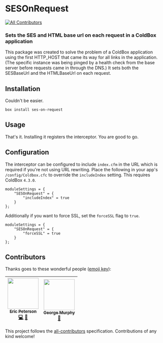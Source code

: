 # SESOnRequest

[![All Contributors](https://img.shields.io/badge/all_contributors-2-orange.svg?style=flat-square)](#contributors)

### Sets the SES and HTML base url on each request in a ColdBox application

This package was created to solve the problem of a ColdBox application using the first HTTP_HOST that came its way for all links in the application.  (The specific instance was being pinged by a health check from the base server before requests came in through the DNS.)  It sets both the SESBaseUrl and the HTMLBaseUrl on each request.

## Installation
Couldn't be easier.
```
box install ses-on-request
```

## Usage
That's it.  Installing it registers the interceptor.  You are good to go.

## Configuration

The interceptor can be configured to include `index.cfm` in the URL which is required if you're not using URL rewriting.  Place the following in your app's `/config/Coldbox.cfc` to override the `includeIndex` setting.  This requires ColdBox `4.3.0`.

```
moduleSettings = {
    "SESOnRequest" = {
        "includeIndex" = true
    }
};
```

Additionally if you want to force SSL, set the `forceSSL` flag to `true`.

```
moduleSettings = {
    "SESOnRequest" = {
        "forceSSL" = true
    }
};
```

## Contributors

Thanks goes to these wonderful people ([emoji key](https://github.com/kentcdodds/all-contributors#emoji-key)):

<!-- ALL-CONTRIBUTORS-LIST:START - Do not remove or modify this section -->
<!-- prettier-ignore -->
| [<img src="https://avatars1.githubusercontent.com/u/2583646?v=4" width="100px;"/><br /><sub><b>Eric Peterson</b></sub>](https://github.com/elpete)<br />[💻](https://github.com/elpete/SESOnRequest/commits?author=elpete "Code") [📖](https://github.com/elpete/SESOnRequest/commits?author=elpete "Documentation") | [<img src="https://avatars0.githubusercontent.com/u/530964?v=4" width="100px;"/><br /><sub><b>George Murphy</b></sub>](http://www.websbygeorge.com)<br />[🤔](#ideas-murpg "Ideas, Planning, & Feedback") |
| :---: | :---: |
<!-- ALL-CONTRIBUTORS-LIST:END -->

This project follows the [all-contributors](https://github.com/kentcdodds/all-contributors) specification. Contributions of any kind welcome!
